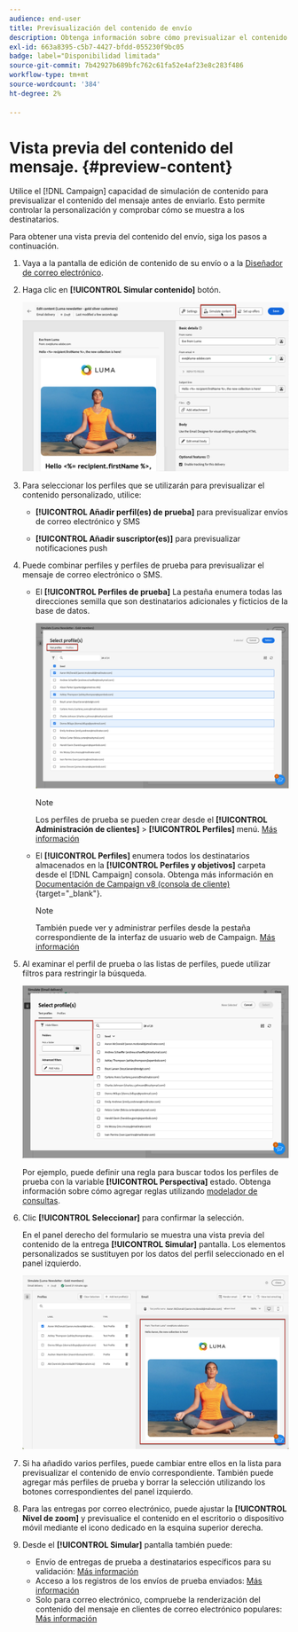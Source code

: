 ```yaml
---
audience: end-user
title: Previsualización del contenido de envío
description: Obtenga información sobre cómo previsualizar el contenido de la entrega con la IU web de Campaign
exl-id: 663a8395-c5b7-4427-bfdd-055230f9bc05
badge: label="Disponibilidad limitada"
source-git-commit: 7b42927b689bfc762c61fa52e4af23e8c283f486
workflow-type: tm+mt
source-wordcount: '384'
ht-degree: 2%

---
```



# Vista previa del contenido del mensaje. {#preview-content}

Utilice el [!DNL Campaign] capacidad de simulación de contenido para previsualizar el contenido del mensaje antes de enviarlo. Esto permite controlar la personalización y comprobar cómo se muestra a los destinatarios.

Para obtener una vista previa del contenido del envío, siga los pasos a continuación.

1. Vaya a la pantalla de edición de contenido de su envío o a la [Diseñador de correo electrónico](../email/get-started-email-designer.md).

1. Haga clic en **[!UICONTROL Simular contenido]** botón.

   ![](assets/simulate-button.png)

1. Para seleccionar los perfiles que se utilizarán para previsualizar el contenido personalizado, utilice:

   * **[!UICONTROL Añadir perfil(es) de prueba]** para previsualizar envíos de correo electrónico y SMS

   * **[!UICONTROL Añadir suscriptor(es)]** para previsualizar notificaciones push

1. Puede combinar perfiles y perfiles de prueba para previsualizar el mensaje de correo electrónico o SMS.

   * El **[!UICONTROL Perfiles de prueba]** La pestaña enumera todas las direcciones semilla que son destinatarios adicionales y ficticios de la base de datos.

     ![](assets/simulate-select-profiles.png)

     >[!NOTE]
     >
     >Los perfiles de prueba se pueden crear desde el **[!UICONTROL Administración de clientes]** > **[!UICONTROL Perfiles]** menú. [Más información](../audience/test-profiles.md#create-test-profiles)

   * El **[!UICONTROL Perfiles]** enumera todos los destinatarios almacenados en la **[!UICONTROL Perfiles y objetivos]** carpeta desde el [!DNL Campaign] consola. Obtenga más información en [Documentación de Campaign v8 (consola de cliente)](https://experienceleague.adobe.com/docs/campaign/campaign-v8/audience/view-profiles.html){target="_blank"}.

     >[!NOTE]
     >
     >También puede ver y administrar perfiles desde la pestaña correspondiente de la interfaz de usuario web de Campaign. [Más información](../audience/about-recipients.md)

1. Al examinar el perfil de prueba o las listas de perfiles, puede utilizar filtros para restringir la búsqueda.

   ![](assets/simulate-test-profile-filter.png)

   Por ejemplo, puede definir una regla para buscar todos los perfiles de prueba con la variable **[!UICONTROL Perspectiva]** estado. Obtenga información sobre cómo agregar reglas utilizando [modelador de consultas](../query/query-modeler-overview.md).

1. Clic **[!UICONTROL Seleccionar]** para confirmar la selección.

   En el panel derecho del formulario se muestra una vista previa del contenido de la entrega **[!UICONTROL Simular]** pantalla. Los elementos personalizados se sustituyen por los datos del perfil seleccionado en el panel izquierdo.

   ![](assets/simulate-preview.png)

1. Si ha añadido varios perfiles, puede cambiar entre ellos en la lista para previsualizar el contenido de envío correspondiente. También puede agregar más perfiles de prueba y borrar la selección utilizando los botones correspondientes del panel izquierdo.

1. Para las entregas por correo electrónico, puede ajustar la **[!UICONTROL Nivel de zoom]** y previsualice el contenido en el escritorio o dispositivo móvil mediante el icono dedicado en la esquina superior derecha.

1. Desde el **[!UICONTROL Simular]** pantalla también puede:
   * Envío de entregas de prueba a destinatarios específicos para su validación: [Más información](test-deliveries.md)
   * Acceso a los registros de los envíos de prueba enviados: [Más información](test-deliveries.md#access-test-deliveries)
   * Solo para correo electrónico, compruebe la renderización del contenido del mensaje en clientes de correo electrónico populares: [Más información](email-rendering.md)



